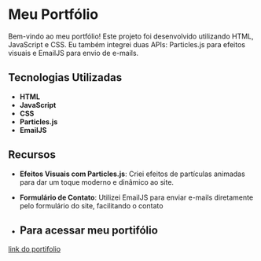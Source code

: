 # Meu Portfólio

Bem-vindo ao meu portfólio! Este projeto foi desenvolvido utilizando HTML, JavaScript e CSS. Eu também integrei duas APIs: Particles.js para efeitos visuais e EmailJS para envio de e-mails.

## Tecnologias Utilizadas

- **HTML**
- **JavaScript**
- **CSS**
- **Particles.js**
- **EmailJS**

## Recursos

- **Efeitos Visuais com Particles.js**: Criei efeitos de partículas animadas para dar um toque moderno e dinâmico ao site.
- **Formulário de Contato**: Utilizei EmailJS para enviar e-mails diretamente pelo formulário do site, facilitando o contato

- ## Para acessar meu portifólio
[link do portifolio](https://portifolio-marcos.vercel.app/#inicio)
